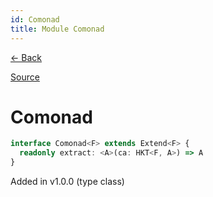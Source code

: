```yaml
---
id: Comonad
title: Module Comonad
---
```


[← Back](.)

[Source](https://github.com/gcanti/fp-ts/blob/master/src/Comonad.ts)

# Comonad

```ts
interface Comonad<F> extends Extend<F> {
  readonly extract: <A>(ca: HKT<F, A>) => A
}
```

Added in v1.0.0 (type class)
